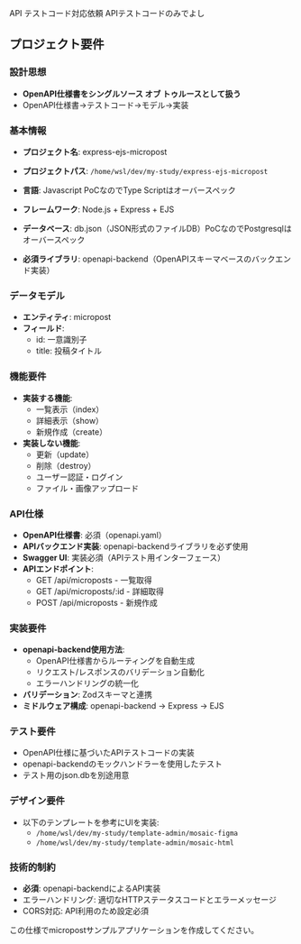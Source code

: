 API テストコード対応依頼
APIテストコードのみでよし




## プロジェクト要件

### 設計思想
- **OpenAPI仕様書をシングルソース オブ トゥルースとして扱う**
- OpenAPI仕様書→テストコード→モデル→実装

### 基本情報
- **プロジェクト名**: express-ejs-micropost
- **プロジェクトパス**: `/home/wsl/dev/my-study/express-ejs-micropost`
- **言語**: Javascript PoCなのでType Scriptはオーバースペック
- **フレームワーク**: Node.js + Express + EJS

- **データベース**: db.json（JSON形式のファイルDB）PoCなのでPostgresqlはオーバースペック
- **必須ライブラリ**: openapi-backend（OpenAPIスキーマベースのバックエンド実装）


### データモデル
- **エンティティ**: micropost
- **フィールド**:
  - id: 一意識別子
  - title: 投稿タイトル

### 機能要件
- **実装する機能**:
  - 一覧表示（index）
  - 詳細表示（show）
  - 新規作成（create）
- **実装しない機能**:
  - 更新（update）
  - 削除（destroy）
  - ユーザー認証・ログイン
  - ファイル・画像アップロード

### API仕様
- **OpenAPI仕様書**: 必須（openapi.yaml）
- **APIバックエンド実装**: openapi-backendライブラリを必ず使用
- **Swagger UI**: 実装必須（APIテスト用インターフェース）
- **APIエンドポイント**:
  - GET /api/microposts - 一覧取得
  - GET /api/microposts/:id - 詳細取得
  - POST /api/microposts - 新規作成

### 実装要件
- **openapi-backend使用方法**:
  - OpenAPI仕様書からルーティングを自動生成
  - リクエスト/レスポンスのバリデーション自動化
  - エラーハンドリングの統一化
- **バリデーション**: Zodスキーマと連携
- **ミドルウェア構成**: openapi-backend → Express → EJS

### テスト要件
- OpenAPI仕様に基づいたAPIテストコードの実装
- openapi-backendのモックハンドラーを使用したテスト
- テスト用のjson.dbを別途用意

### デザイン要件
- 以下のテンプレートを参考にUIを実装:
  - `/home/wsl/dev/my-study/template-admin/mosaic-figma`
  - `/home/wsl/dev/my-study/template-admin/mosaic-html`

### 技術的制約
- **必須**: openapi-backendによるAPI実装
- エラーハンドリング: 適切なHTTPステータスコードとエラーメッセージ
- CORS対応: API利用のため設定必須

この仕様でmicropostサンプルアプリケーションを作成してください。